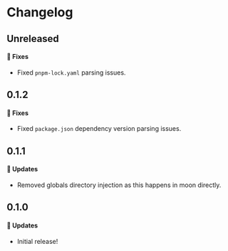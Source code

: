 # Changelog

## Unreleased

#### 🐞 Fixes

- Fixed `pnpm-lock.yaml` parsing issues.

## 0.1.2

#### 🐞 Fixes

- Fixed `package.json` dependency version parsing issues.

## 0.1.1

#### 🚀 Updates

- Removed globals directory injection as this happens in moon directly.

## 0.1.0

#### 🚀 Updates

- Initial release!
